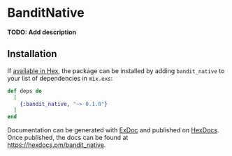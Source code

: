# BanditNative

**TODO: Add description**

## Installation

If [available in Hex](https://hex.pm/docs/publish), the package can be installed
by adding `bandit_native` to your list of dependencies in `mix.exs`:

```elixir
def deps do
  [
    {:bandit_native, "~> 0.1.0"}
  ]
end
```

Documentation can be generated with [ExDoc](https://github.com/elixir-lang/ex_doc)
and published on [HexDocs](https://hexdocs.pm). Once published, the docs can
be found at <https://hexdocs.pm/bandit_native>.

